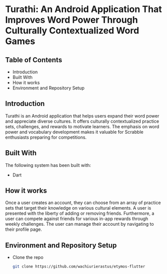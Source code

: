 # Turathi: An Android Application That Improves Word Power Through Culturally Contextualized Word Games

## Table of Contents
- Introduction
- Built With 
- How it works
- Environment and Repository Setup

## Introduction
Turathi is an Android application that helps users expand their word power and appreciate diverse cultures. It offers culturally contextualized practice sets, challenges, and rewards to motivate learners. The emphasis on word power and vocabulary development makes it valuable for Scrabble enthusiasts preparing for competitions.

## Built With 
The following system has been built with:
- Dart

## How it works
Once a user creates an account, they can choose from an array of practice sets that target their knowledge on various cultural elements. A user is presented with the liberty of adding or removing friends. Furthermore, a user can compete against friends for various in-app rewards through weekly challenges. The user can manage their account by navigating to their profile page. 

## Environment and Repository Setup
- Clone the repo

    ```bash
    git clone https://github.com/wachiurierastus/etymos-flutter
    ```


